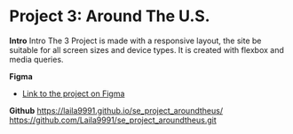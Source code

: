 # Project 3: Around The U.S.
  
**Intro**
Intro The 3 Project is made with a responsive layout, the site be suitable for all screen sizes and device types. It is created with flexbox and media queries. 
  
**Figma**  
  
* [Link to the project on Figma](https://www.figma.com/file/ii4xxsJ0ghevUOcssTlHZv/Sprint-3%3A-Around-the-US?node-id=0%3A1)  
  
**Github** 
https://laila9991.github.io/se_project_aroundtheus/
https://github.com/Laila9991/se_project_aroundtheus.git

